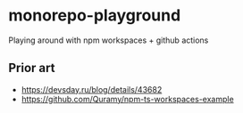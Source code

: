 # monorepo-playground
Playing around with npm workspaces + github actions


Prior art
---

- https://devsday.ru/blog/details/43682
- https://github.com/Quramy/npm-ts-workspaces-example
